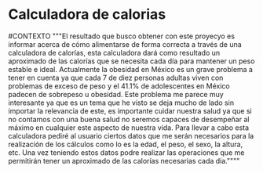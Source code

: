# Calculadora de calorias
#CONTEXTO
"""El resultado que busco obtener con este proyecyo es informar acerca de cómo alimentarse de forma correcta a través de una calculadora de calorías, esta calculadora dará como resultado un aproximado de las calorías que se necesita cada día para mantener un peso estable e ideal.
Actualmente la obesidad en México es un grave problema a tener en cuenta ya que cada 7 de diez personas adultas viven con problemas de exceso de peso y el 41.1% de adolescentes en México padecen de sobrepeso u obesidad. 
Este problema me parece muy interesante ya que es un tema que he visto se deja mucho de lado sin importar la relevancia de este, es importante cuidar nuestra salud ya que si no contamos con una buena salud no seremos capaces de desempeñar al máximo en cualquier este aspecto de nuestra vida.
Para llevar a cabo esta calculadora pediré al usuario ciertos datos que me serán necesarios para la realización de los cálculos como lo es la edad, el peso, el sexo, la altura, etc. Una vez teniendo estos datos podre realizar las operaciones que me permitirán tener un aproximado de las calorías necesarias cada dia.""""
